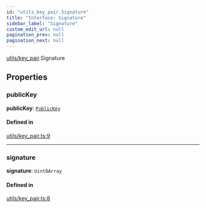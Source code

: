 ```yaml
---
id: "utils_key_pair.Signature"
title: "Interface: Signature"
sidebar_label: "Signature"
custom_edit_url: null
pagination_prev: null
pagination_next: null
---
```


[utils/key_pair](../modules/utils_key_pair.md).Signature

## Properties

### publicKey

 **publicKey**: [`PublicKey`](../classes/utils_key_pair.PublicKey.md)

#### Defined in

[utils/key_pair.ts:9](https://github.com/near/near-api-js/blob/a0c9a104/packages/near-api-js/src/utils/key_pair.ts#L9)

___

### signature

 **signature**: `Uint8Array`

#### Defined in

[utils/key_pair.ts:8](https://github.com/near/near-api-js/blob/a0c9a104/packages/near-api-js/src/utils/key_pair.ts#L8)
